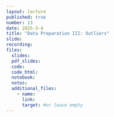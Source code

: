 ```yaml
---
layout: lecture
published: true
number: 13
date: 2025-3-4
title: "Data Preparation III: Outliers"
slido:
recording: 
files:
  slides: 
  pdf_slides:
  code:
  code_html:
  notebook: 
  notes:
  additional_files:
    - name:
      link:
      target: #or leave empty
---
```

